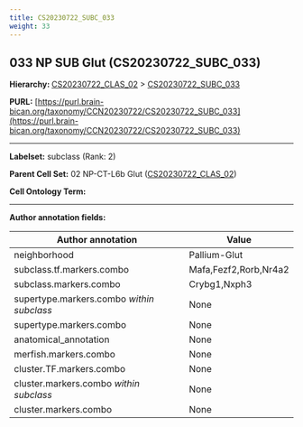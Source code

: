 ```yaml
---
title: CS20230722_SUBC_033
weight: 33
---
```

## 033 NP SUB Glut (CS20230722_SUBC_033)
<b>Hierarchy: </b>
[CS20230722_CLAS_02](../CS20230722_CLAS_02) >
[CS20230722_SUBC_033](../CS20230722_SUBC_033)

**PURL:** [https://purl.brain-bican.org/taxonomy/CCN20230722/CS20230722_SUBC_033](https://purl.brain-bican.org/taxonomy/CCN20230722/CS20230722_SUBC_033)

---


**Labelset:** subclass (Rank: 2)

**Parent Cell Set:** 02 NP-CT-L6b Glut ([CS20230722_CLAS_02](../CS20230722_CLAS_02))



**Cell Ontology Term:** 

[MARKER GENES.]: #


---

[TRANSFERRED ANNOTATIONS.]: #


[AUTHOR ANNOTATION FIELDS.]: #


**Author annotation fields:**

| Author annotation | Value |
|-------------------|-------|
|neighborhood|Pallium-Glut|
|subclass.tf.markers.combo|Mafa,Fezf2,Rorb,Nr4a2|
|subclass.markers.combo|Crybg1,Nxph3|
|supertype.markers.combo _within subclass_|None|
|supertype.markers.combo|None|
|anatomical_annotation|None|
|merfish.markers.combo|None|
|cluster.TF.markers.combo|None|
|cluster.markers.combo _within subclass_|None|
|cluster.markers.combo|None|
